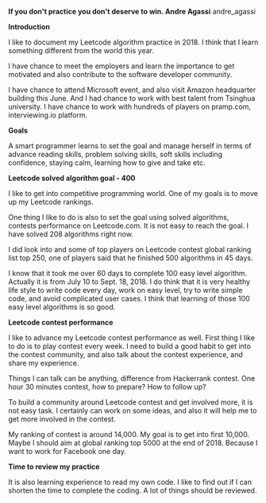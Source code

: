 
**If you don't practice you don't deserve to win. Andre Agassi**
andre_agassi

**Introduction**

I like to document my Leetcode algorithm practice in 2018. I think that I learn something different from the world this year. 

I have chance to meet the employers and learn the importance to get motivated and also contribute to the software developer community.

I have chance to attend Microsoft event, and also visit Amazon headquarter building this June. And I had chance to work with best talent from Tsinghua university. I have chance to work with hundreds of players on pramp.com, interviewing.io platform.

**Goals**

A smart programmer learns to set the goal and manage herself in terms of advance reading skills, problem solving skills, soft skills including confidence, staying calm, learning how to give and take etc. 

**Leetcode solved algorithm goal - 400**<br>

I like to get into competitive programming world. One of my goals is to move up my Leetcode rankings. 

One thing I like to do is also to set the goal using solved algorithms, contests performance on Leetcode.com. It is not easy to reach the goal. I have solved 208 algorithms right now. 

I did look into and some of top players on Leetcode contest global ranking list top 250, one of players said that he finished 500 algorithms in 45 days. 

I know that it took me over 60 days to complete 100 easy level algorithm. Actually it is from July 10 to Sept. 18, 2018. I do think that it is very healthy life style to write code every day, work on easy level, try to write simple code, and avoid complicated user cases. 
I think that learning of those 100 easy level algorithms is so good. 

**Leetcode contest performance**<br>

I like to advance my Leetcode contest performance as well. First thing I like to do is to play contest every week. I need to build a good habit to get into the contest community, and also talk about the contest experience, and share my experience. 

Things I can talk can be anything, difference from Hackerrank contest. One hour 30 minutes contest, how to prepare? How to follow up?

To build a community around Leetcode contest and get involved more, it is not easy task. I certainly can work on some ideas, and also it will help me to get more involved in the contest. 

My ranking of contest is around 14,000. My goal is to get into first 10,000. Maybe I should aim at global ranking top 5000 at the end of 2018. Because I want to work for Facebook one day. 

**Time to review my practice**<br>

It is also learning experience to read my own code. I like to find out if I can shorten the time to complete the coding. A lot of things should be reviewed. 




